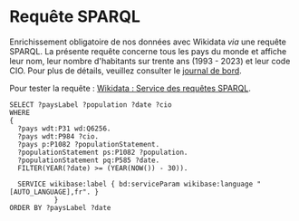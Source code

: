 # Requête SPARQL

Enrichissement obligatoire de nos données avec Wikidata _via_ une requête SPARQL. La présente requête concerne tous les pays du monde et affiche leur nom, leur nombre d'habitants sur trente ans (1993 - 2023) et leur code CIO. Pour plus de détails, veuillez consulter le [journal de bord](Journal-de-bord/Journal-de-bord.pdf).

Pour tester la requête : [Wikidata : Service des requêtes SPARQL](https://query.wikidata.org/).

```sparql
SELECT ?paysLabel ?population ?date ?cio
WHERE 
{
  ?pays wdt:P31 wd:Q6256.
  ?pays wdt:P984 ?cio.
  ?pays p:P1082 ?populationStatement.
  ?populationStatement ps:P1082 ?population.
  ?populationStatement pq:P585 ?date.
  FILTER(YEAR(?date) >= (YEAR(NOW()) - 30)).
  
  SERVICE wikibase:label { bd:serviceParam wikibase:language "[AUTO_LANGUAGE],fr". }
           }
ORDER BY ?paysLabel ?date
```
